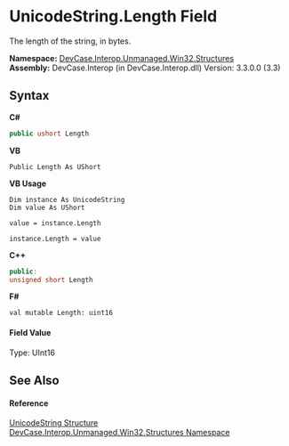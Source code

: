 # UnicodeString.Length Field
 

The length of the string, in bytes.

**Namespace:**&nbsp;<a href="N_DevCase_Interop_Unmanaged_Win32_Structures">DevCase.Interop.Unmanaged.Win32.Structures</a><br />**Assembly:**&nbsp;DevCase.Interop (in DevCase.Interop.dll) Version: 3.3.0.0 (3.3)

## Syntax

**C#**<br />
``` C#
public ushort Length
```

**VB**<br />
``` VB
Public Length As UShort
```

**VB Usage**<br />
``` VB Usage
Dim instance As UnicodeString
Dim value As UShort

value = instance.Length

instance.Length = value
```

**C++**<br />
``` C++
public:
unsigned short Length
```

**F#**<br />
``` F#
val mutable Length: uint16
```


#### Field Value
Type: UInt16

## See Also


#### Reference
<a href="T_DevCase_Interop_Unmanaged_Win32_Structures_UnicodeString">UnicodeString Structure</a><br /><a href="N_DevCase_Interop_Unmanaged_Win32_Structures">DevCase.Interop.Unmanaged.Win32.Structures Namespace</a><br />
